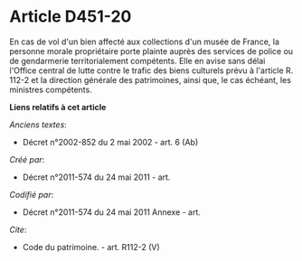 # Article D451-20

En cas de vol d'un bien affecté aux collections d'un musée de France, la personne morale propriétaire porte plainte auprès
des services de police ou de gendarmerie territorialement compétents. Elle en avise sans délai l'Office central de lutte
contre le trafic des biens culturels prévu à l'article R. 112-2 et la direction générale des patrimoines, ainsi que, le cas
échéant, les ministres compétents.

**Liens relatifs à cet article**

_Anciens textes_:

  - Décret n°2002-852 du 2 mai 2002 - art. 6 (Ab)

_Créé par_:

  - Décret n°2011-574 du 24 mai 2011  - art.

_Codifié par_:

  - Décret n°2011-574 du 24 mai 2011 Annexe - art.

_Cite_:

  - Code du patrimoine. - art. R112-2 (V)
